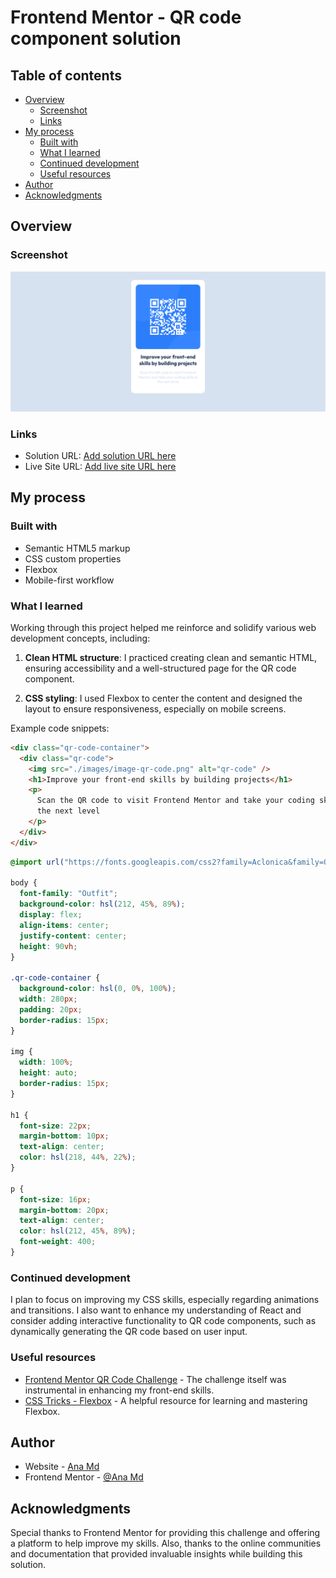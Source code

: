 # Frontend Mentor - QR code component solution

## Table of contents

- [Overview](#overview)
  - [Screenshot](#screenshot)
  - [Links](#links)
- [My process](#my-process)
  - [Built with](#built-with)
  - [What I learned](#what-i-learned)
  - [Continued development](#continued-development)
  - [Useful resources](#useful-resources)
- [Author](#author)
- [Acknowledgments](#acknowledgments)

## Overview

### Screenshot

![](./screenshot.png)

### Links

- Solution URL: [Add solution URL here](https://github.com/AnaMdTech/qr-code-component-card)
- Live Site URL: [Add live site URL here](https://qr-code-card-ana-md.netlify.app/)

## My process

### Built with

- Semantic HTML5 markup
- CSS custom properties
- Flexbox
- Mobile-first workflow

### What I learned

Working through this project helped me reinforce and solidify various web development concepts, including:

1. **Clean HTML structure**: I practiced creating clean and semantic HTML, ensuring accessibility and a well-structured page for the QR code component.

2. **CSS styling**: I used Flexbox to center the content and designed the layout to ensure responsiveness, especially on mobile screens.

Example code snippets:

```html
<div class="qr-code-container">
  <div class="qr-code">
    <img src="./images/image-qr-code.png" alt="qr-code" />
    <h1>Improve your front-end skills by building projects</h1>
    <p>
      Scan the QR code to visit Frontend Mentor and take your coding skills to
      the next level
    </p>
  </div>
</div>
```

```css
@import url("https://fonts.googleapis.com/css2?family=Aclonica&family=Outfit:wght@100..900&family=Poppins:ital,wght@0,100;0,200;0,300;0,400;0,500;0,600;0,700;0,800;0,900;1,100;1,200;1,300;1,400;1,500;1,600;1,700;1,800;1,900&display=swap");

body {
  font-family: "Outfit";
  background-color: hsl(212, 45%, 89%);
  display: flex;
  align-items: center;
  justify-content: center;
  height: 90vh;
}

.qr-code-container {
  background-color: hsl(0, 0%, 100%);
  width: 280px;
  padding: 20px;
  border-radius: 15px;
}

img {
  width: 100%;
  height: auto;
  border-radius: 15px;
}

h1 {
  font-size: 22px;
  margin-bottom: 10px;
  text-align: center;
  color: hsl(218, 44%, 22%);
}

p {
  font-size: 16px;
  margin-bottom: 20px;
  text-align: center;
  color: hsl(212, 45%, 89%);
  font-weight: 400;
}
```

### Continued development

I plan to focus on improving my CSS skills, especially regarding animations and transitions. I also want to enhance my understanding of React and consider adding interactive functionality to QR code components, such as dynamically generating the QR code based on user input.

### Useful resources

- [Frontend Mentor QR Code Challenge](https://www.frontendmentor.io/challenges/qr-code-component-iux_sIO_H) - The challenge itself was instrumental in enhancing my front-end skills.
- [CSS Tricks - Flexbox](https://css-tricks.com/snippets/css/a-guide-to-flexbox/) - A helpful resource for learning and mastering Flexbox.

## Author

- Website - [Ana Md](https://www.your-site.com)
- Frontend Mentor - [@Ana Md](https://www.frontendmentor.io/profile/AnaMdTech)

## Acknowledgments

Special thanks to Frontend Mentor for providing this challenge and offering a platform to help improve my skills. Also, thanks to the online communities and documentation that provided invaluable insights while building this solution.
